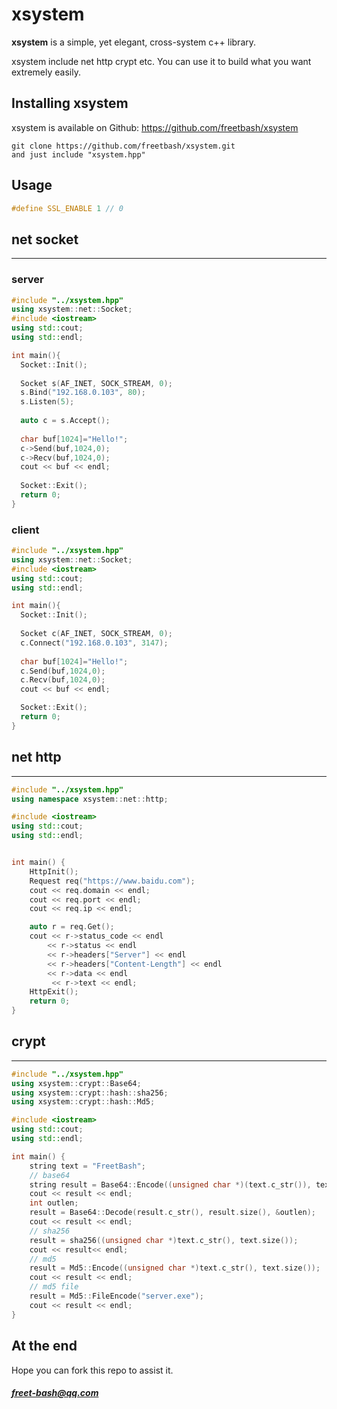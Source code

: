 # xsystem

**xsystem** is a simple, yet elegant, cross-system c++ library.

xsystem include net http crypt etc. You can use it to build what you want extremely easily.

## Installing xsystem

xsystem is available on Github: https://github.com/freetbash/xsystem

```console
git clone https://github.com/freetbash/xsystem.git
and just include "xsystem.hpp"
```
## Usage
```cpp
#define SSL_ENABLE 1 // 0
```
## net socket
---
### server
```cpp
#include "../xsystem.hpp"
using xsystem::net::Socket;
#include <iostream>
using std::cout;
using std::endl;

int main(){
  Socket::Init();
  
  Socket s(AF_INET, SOCK_STREAM, 0);
  s.Bind("192.168.0.103", 80);
  s.Listen(5);
  
  auto c = s.Accept();
  
  char buf[1024]="Hello!";
  c->Send(buf,1024,0);
  c->Recv(buf,1024,0);
  cout << buf << endl;
  
  Socket::Exit();
  return 0;
}

```
### client
```cpp
#include "../xsystem.hpp"
using xsystem::net::Socket;
#include <iostream>
using std::cout;
using std::endl;

int main(){
  Socket::Init();
  
  Socket c(AF_INET, SOCK_STREAM, 0);
  c.Connect("192.168.0.103", 3147);
  
  char buf[1024]="Hello!";
  c.Send(buf,1024,0);
  c.Recv(buf,1024,0);
  cout << buf << endl;

  Socket::Exit();
  return 0;
}

```
## net http
---
```cpp
#include "../xsystem.hpp"
using namespace xsystem::net::http;

#include <iostream>
using std::cout;
using std::endl;


int main() {
	HttpInit();
	Request req("https://www.baidu.com");
	cout << req.domain << endl;
	cout << req.port << endl;
	cout << req.ip << endl;

	auto r = req.Get();
	cout << r->status_code << endl
		<< r->status << endl
		<< r->headers["Server"] << endl
		<< r->headers["Content-Length"] << endl
		<< r->data << endl
		 << r->text << endl;
	HttpExit();
	return 0;
}
```
## crypt
---
```cpp
#include "../xsystem.hpp"
using xsystem::crypt::Base64;
using xsystem::crypt::hash::sha256;
using xsystem::crypt::hash::Md5;

#include <iostream>
using std::cout;
using std::endl;

int main() {
	string text = "FreetBash";
	// base64
	string result = Base64::Encode((unsigned char *)(text.c_str()), text.length());
	cout << result << endl;
	int outlen;
	result = Base64::Decode(result.c_str(), result.size(), &outlen);
	cout << result << endl;
	// sha256
	result = sha256((unsigned char *)text.c_str(), text.size());
	cout << result<< endl;
	// md5
	result = Md5::Encode((unsigned char *)text.c_str(), text.size());
	cout << result << endl;
	// md5 file
	result = Md5::FileEncode("server.exe");
	cout << result << endl;
}
```
## At the end

Hope you can fork this repo to assist it.

##### freet-bash@qq.com 
